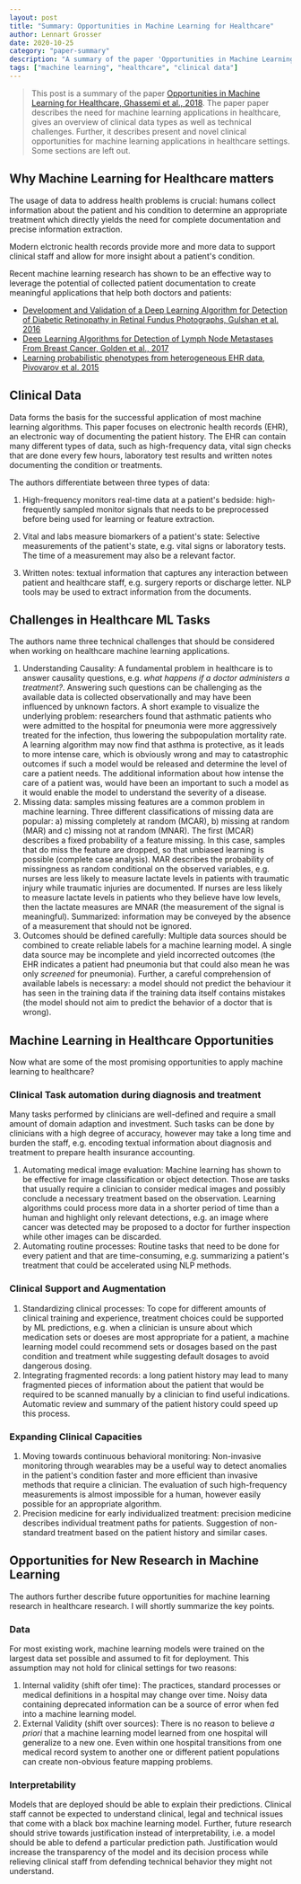```yaml
---
layout: post
title: "Summary: Opportunities in Machine Learning for Healthcare"
author: Lennart Grosser
date: 2020-10-25
category: "paper-summary"
description: "A summary of the paper 'Opportunities in Machine Learning for Healthcare' by Ghassemi et al."
tags: ["machine learning", "healthcare", "clinical data"]
---
```


> This post is a summary of the paper [Opportunities in Machine Learning for Healthcare, Ghassemi et al., 2018](https://arxiv.org/abs/1806.00388). The paper paper describes the need for machine learning applications in healthcare, gives an overview of clinical data types as well as technical challenges. Further, it describes present and novel clinical opportunities for machine learning applications in healthcare settings. Some sections are left out.

## Why Machine Learning for Healthcare matters
The usage of data to address health problems is crucial: humans collect information about the patient and his condition to determine an appropriate treatment which directly yields the need for complete documentation and precise information extraction.

Modern elctronic health records provide more and more data to support clinical staff and allow for more insight about a patient's condition.

Recent machine learning research has shown to be an effective way to leverage the potential of collected patient documentation to create meaningful applications that help both doctors and patients:
* [Development and Validation of a Deep Learning Algorithm for Detection of Diabetic Retinopathy in Retinal Fundus Photographs, Gulshan et al. 2016][1]
* [Deep Learning Algorithms for Detection of Lymph Node Metastases From Breast Cancer, Golden et al., 2017][2]
* [Learning probabilistic phenotypes from heterogeneous EHR data, Pivovarov et al. 2015][3]

## Clinical Data
Data forms the basis for the successful application of most machine learning algorithms. This paper focuses on electronic health records (EHR), an electronic way of documenting the patient history. The EHR can contain many different types of data, such as high-frequency data, vital sign checks that are done every few hours, laboratory test results and written notes documenting the condition or treatments.

The authors differentiate between three types of data:

1. High-frequency monitors real-time data at a patient's bedside: high-frequently sampled monitor signals that needs to be preprocessed before being used for learning or feature extraction.

2. Vital and labs measure biomarkers of a patient's state: Selective measurements of the patient's state, e.g. vital signs or laboratory tests. The time of a measurement may also be a relevant factor.

3. Written notes: textual information that captures any interaction between patient and healthcare staff, e.g. surgery reports or discharge letter. NLP tools may be used to extract information from the documents.

## Challenges in Healthcare ML Tasks

The authors name three technical challenges that should be considered when working on healthcare machine learning applications.

1. Understanding Causality: A fundamental problem in healthcare is to answer causality questions, e.g. _what happens if a doctor administers a treatment?_. Answering such questions can be challenging as the available data is collected observationally and may have been influenced by unknown factors. A short example to visualize the underlying problem: researchers found that asthmatic patients who were admitted to the hospital for pneumonia were more aggressively treated for the infection, thus lowering the subpopulation mortality rate. A learning algorithm may now find that asthma is protective, as it leads to more intense care, which is obviously wrong and may to catastrophic outcomes if such a model would be released and determine the level of care a patient needs. The additional information about how intense the care of a patient was, would have been an important to such a model as it would enable the model to understand the severity of a disease.
2. Missing data: samples missing features are a common problem in machine learning. Three different classifications of missing data are popular: a) missing completely at random (MCAR), b) missing at random (MAR) and c) missing not at random (MNAR). The first (MCAR) describes a fixed probability of a feature missing. In this case, samples that do miss the feature are dropped, so that unbiased learning is possible (complete case analysis). MAR describes the probability of missingness as random conditional on the observed variables, e.g. nurses are less likely to measure lactate levels in patients with traumatic injury while traumatic injuries are documented. If nurses are less likely to measure lactate levels in patients who they believe have low levels, then the lactate measures are MNAR (the measurement of the signal is meaningful). Summarized: information may be conveyed by the absence of a measurement that should not be ignored.
3. Outcomes should be defined carefully: Multiple data sources should be combined to create reliable labels for  a machine learning model. A single data source may be incomplete and yield incorrected outcomes (the EHR indicates a patient had pneumonia but that could also mean he was only _screened_ for pneumonia). Further, a careful comprehension of available labels is necessary: a model should not predict the behaviour it has seen in the training data if the training data itself contains mistakes (the model should not aim to predict the behavior of a doctor that is wrong).

## Machine Learning in Healthcare Opportunities

Now what are some of the most promising opportunities to apply machine learning to healthcare?

### Clinical Task automation during diagnosis and treatment
Many tasks performed by clinicians are well-defined and require a small amount of domain adaption and investment. Such tasks can be done by clinicians with a high degree of accuracy, however may take a long time and burden the staff, e.g. encoding textual information about diagnosis and treatment to prepare health insurance accounting.
1. Automating medical image evaluation: Machine learning has shown to be effective for image classification or object detection. Those are tasks that usually require a clinician to consider medical images and possibly conclude a necessary treatment based on the observation. Learning algorithms could process more data in a shorter period of time than a human and highlight only relevant detections, e.g. an image where cancer was detected may be proposed to a doctor for further inspection while other images can be discarded.
2. Automating routine processes: Routine tasks that need to be done for every patient and that are time-consuming, e.g. summarizing a patient's treatment that could be accelerated using NLP methods.

### Clinical Support and Augmentation
1. Standardizing clinical processes: To cope for different amounts of clinical training and experience, treatment choices could be supported by ML predictions, e.g. when a clinician is unsure about which medication sets or doeses are most appropriate for a patient, a machine learning model could recommend sets or dosages based on the past condition and treatment while suggesting default dosages to avoid dangerous dosing.
2. Integrating fragmented records: a long patient history may lead to many fragmented pieces of information about the patient that would be required to be scanned manually by a clinician to find useful indications. Automatic review and summary of the patient history could speed up this process.

### Expanding Clinical Capacities
1. Moving towards continuous behavioral monitoring: Non-invasive monitoring through wearables may be a useful way to detect anomalies in the patient's condition faster and more efficient than invasive methods that require a clinician. The evaluation of such high-frequency measurements is almost impossible for a human, however easily possible for an appropriate algorithm.
2. Precision medicine for early individualized treatment: precision medicine describes individual treatment paths for patients. Suggestion of non-standard treatment based on the patient history and similar cases.

## Opportunities for New Research in Machine Learning
The authors further describe future opportunities for machine learning research in healthcare research. I will shortly summarize the key points.

### Data
For most existing work, machine learning models were trained on the largest data set possible and assumed to fit for deployment. This assumption may not hold for clinical settings for two reasons:
1. Internal validity (shift ofer time): The practices, standard processes or medical definitions in a hospital may change over time. Noisy data containing deprecated information can be a source of error when fed into a machine learning model.
2. External Validity (shift over sources): There is no reason to believe _a priori_ that a machine learning model learned from one hospital will generalize to a new one. Even within one hospital transitions from one medical record system to another one or different patient populations can create non-obvious feature mapping problems.

### Interpretability
Models that are deployed should be able to explain their predictions. Clinical staff cannot be expected to understand clinical, legal and technical issues that come with a black box machine learning model.
Further, future research should strive towards justification instead of interpretability, i.e. a model should be able to defend a particular prediction path. Justification would increase the transparency of the model and its decision process while relieving clinical staff from defending technical behavior they might not understand.

[1]: https://jamanetwork.com/journals/jama/fullarticle/2588763
[2]: https://jamanetwork.com/journals/jama/article-abstract/2665757
[3]: https://www.sciencedirect.com/science/article/pii/S1532046415002233#f0015
